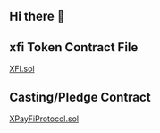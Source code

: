 ## Hi there 👋


## xfi Token Contract File

[XFI.sol](https://github.com/xpayfi/xpayfi/blob/main/XFI.sol)


## Casting/Pledge Contract

[XPayFiProtocol.sol](https://github.com/xpayfi/xpayfi/blob/main/XPayFiProtocol.sol)
